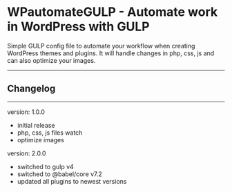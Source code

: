 # WPautomateGULP - Automate work in WordPress with GULP

Simple GULP config file to automate your workflow when creating WordPress themes and plugins. It will handle changes in php, css, js and can also optimize your images.

---

## Changelog

---

version: 1.0.0

+ initial release
+ php, css, js files watch
+ optimize images

version: 2.0.0

+ switched to gulp v4
+ switched to @babel/core v7.2
+ updated all plugins to newest versions